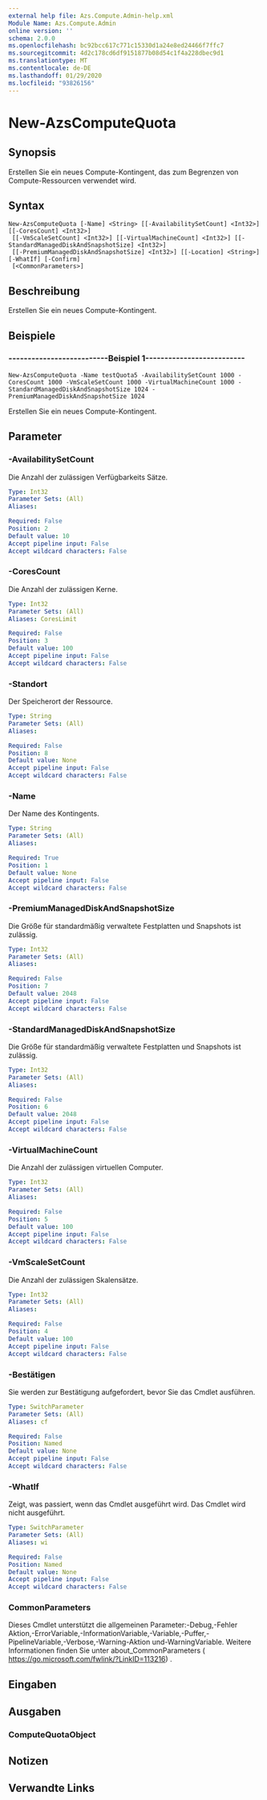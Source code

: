 ```yaml
---
external help file: Azs.Compute.Admin-help.xml
Module Name: Azs.Compute.Admin
online version: ''
schema: 2.0.0
ms.openlocfilehash: bc92bcc617c771c15330d1a24e8ed24466f7ffc7
ms.sourcegitcommit: 4d2c178cd6df9151877b08d54c1f4a228dbec9d1
ms.translationtype: MT
ms.contentlocale: de-DE
ms.lasthandoff: 01/29/2020
ms.locfileid: "93826156"
---
```

# New-AzsComputeQuota

## Synopsis
Erstellen Sie ein neues Compute-Kontingent, das zum Begrenzen von Compute-Ressourcen verwendet wird.

## Syntax

```
New-AzsComputeQuota [-Name] <String> [[-AvailabilitySetCount] <Int32>] [[-CoresCount] <Int32>]
 [[-VmScaleSetCount] <Int32>] [[-VirtualMachineCount] <Int32>] [[-StandardManagedDiskAndSnapshotSize] <Int32>]
 [[-PremiumManagedDiskAndSnapshotSize] <Int32>] [[-Location] <String>] [-WhatIf] [-Confirm]
 [<CommonParameters>]
```

## Beschreibung
Erstellen Sie ein neues Compute-Kontingent.

## Beispiele

### --------------------------Beispiel 1--------------------------
```
New-AzsComputeQuota -Name testQuota5 -AvailabilitySetCount 1000 -CoresCount 1000 -VmScaleSetCount 1000 -VirtualMachineCount 1000 -StandardManagedDiskAndSnapshotSize 1024 -PremiumManagedDiskAndSnapshotSize 1024
```

Erstellen Sie ein neues Compute-Kontingent.

## Parameter

### -AvailabilitySetCount
Die Anzahl der zulässigen Verfügbarkeits Sätze.

```yaml
Type: Int32
Parameter Sets: (All)
Aliases: 

Required: False
Position: 2
Default value: 10
Accept pipeline input: False
Accept wildcard characters: False
```

### -CoresCount
Die Anzahl der zulässigen Kerne.

```yaml
Type: Int32
Parameter Sets: (All)
Aliases: CoresLimit

Required: False
Position: 3
Default value: 100
Accept pipeline input: False
Accept wildcard characters: False
```

### -Standort
Der Speicherort der Ressource.

```yaml
Type: String
Parameter Sets: (All)
Aliases: 

Required: False
Position: 8
Default value: None
Accept pipeline input: False
Accept wildcard characters: False
```

### -Name
Der Name des Kontingents.

```yaml
Type: String
Parameter Sets: (All)
Aliases: 

Required: True
Position: 1
Default value: None
Accept pipeline input: False
Accept wildcard characters: False
```

### -PremiumManagedDiskAndSnapshotSize
Die Größe für standardmäßig verwaltete Festplatten und Snapshots ist zulässig.

```yaml
Type: Int32
Parameter Sets: (All)
Aliases: 

Required: False
Position: 7
Default value: 2048
Accept pipeline input: False
Accept wildcard characters: False
```

### -StandardManagedDiskAndSnapshotSize
Die Größe für standardmäßig verwaltete Festplatten und Snapshots ist zulässig.

```yaml
Type: Int32
Parameter Sets: (All)
Aliases: 

Required: False
Position: 6
Default value: 2048
Accept pipeline input: False
Accept wildcard characters: False
```

### -VirtualMachineCount
Die Anzahl der zulässigen virtuellen Computer.

```yaml
Type: Int32
Parameter Sets: (All)
Aliases: 

Required: False
Position: 5
Default value: 100
Accept pipeline input: False
Accept wildcard characters: False
```

### -VmScaleSetCount
Die Anzahl der zulässigen Skalensätze.

```yaml
Type: Int32
Parameter Sets: (All)
Aliases: 

Required: False
Position: 4
Default value: 100
Accept pipeline input: False
Accept wildcard characters: False
```

### -Bestätigen
Sie werden zur Bestätigung aufgefordert, bevor Sie das Cmdlet ausführen.

```yaml
Type: SwitchParameter
Parameter Sets: (All)
Aliases: cf

Required: False
Position: Named
Default value: None
Accept pipeline input: False
Accept wildcard characters: False
```

### -WhatIf
Zeigt, was passiert, wenn das Cmdlet ausgeführt wird.
Das Cmdlet wird nicht ausgeführt.

```yaml
Type: SwitchParameter
Parameter Sets: (All)
Aliases: wi

Required: False
Position: Named
Default value: None
Accept pipeline input: False
Accept wildcard characters: False
```

### CommonParameters
Dieses Cmdlet unterstützt die allgemeinen Parameter:-Debug,-Fehler Aktion,-ErrorVariable,-InformationVariable,-Variable,-Puffer,-PipelineVariable,-Verbose,-Warning-Aktion und-WarningVariable. Weitere Informationen finden Sie unter about_CommonParameters ( https://go.microsoft.com/fwlink/?LinkID=113216) .

## Eingaben

## Ausgaben

### ComputeQuotaObject

## Notizen

## Verwandte Links

